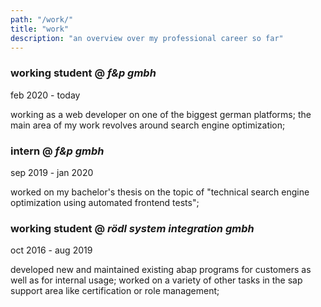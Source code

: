 ```yaml
---
path: "/work/"
title: "work"
description: "an overview over my professional career so far"
---
```


<section>
    <h3><strong>working student</strong> @ <em>f&amp;p gmbh</em></h3>
    <p>feb 2020 - today</p>
    <p>working as a web developer on one of the biggest german platforms; the main area of my work revolves around search engine optimization;</p>
</section>

<section>
    <h3><strong>intern</strong> @ <em>f&amp;p gmbh</em></h3>
    <p>sep 2019 - jan 2020</p>
    <p>worked on my bachelor's thesis on the topic of "technical search engine optimization using automated frontend tests";</p>
</section>

<section>
    <h3><strong>working student</strong> @ <em>rödl system integration gmbh</em></h3>
    <p>oct 2016 - aug 2019</p>
    <p>developed new and maintained existing abap programs for customers as well as for internal usage; worked on a variety of other tasks in the sap support area like certification or role management;</p>
</section>
